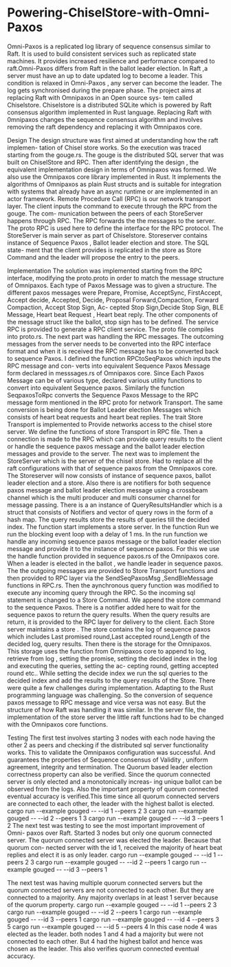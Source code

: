 # Powering-ChiselStore-with-Omni-Paxos

Omni-Paxos is a replicated log library of sequence consensus similar to Raft. It is used to build consistent services such as replicated state machines. It provides increased resilience and performance compared to raft.Omni-Paxos differs from Raft in the ballot leader election. In Raft ,a server must have an up to date updated log to become a leader. This condition is relaxed in Omni-Paxos , any server can become the leader. The log gets synchronised during the prepare phase.
The project aims at replacing Raft with Omnipaxos in an Open source sys- tem called Chiselstore. Chiselstore is a distributed SQLite which is powered by Raft consensus algorithm implemented in Rust language. Replacing Raft with 0mnipaxos changes the sequence consensus algorithm and involves removing the raft dependency and replacing it with Omnipaxos core.

Design
The design structure was first aimed at understanding how the raft implemen- tation of Chisel store works. So the execution was traced starting from the gouge.rs. The gouge is the distributed SQL server that was built on ChiselStore and RPC. Then after identifying the design , the equivalent implementation design in terms of Omnipaxos was formed. We also use the Omnipaxos core library implemented in Rust. It implements the algorithms of Omnipaxos as plain Rust structs and is suitable for integration with systems that already have an async runtime or are implemented in an actor framework.
Remote Procedure Call (RPC) is our network transport layer. The client inputs the command to execute through the RPC from the gouge. The com- munication between the peers of each StoreServer happens through RPC. The RPC forwards the the messages to the server. The proto RPC is used here to define the interface for the RPC protocol.
The StoreServer is main server as part of Chiselstore. Storeserver contains instance of Sequence Paxos , Ballot leader election and store. The SQL state- ment that the client provides is replicated in the store as Store Command and the leader will propose the entry to the peers.


Implementation
The solution was implemented starting from the RPC interface, modifying the proto.proto in order to match the message structure of Omnipaxos. Each type of Paxos Message was to given a structure. The different paxos messages were Prepare, Promise, AcceptSync, FirstAccept, Accept decide, Accepted, Decide, Proposal Forward,Compaction, Forward Compaction, Accept Stop Sign, Ac- cepted Stop Sign,Decide Stop Sign, BLE Message, Heart beat Request , Heart beat reply. The other components of the message struct like the ballot, stop sign has to be defined. The service RPC is provided to generate a RPC client service. The proto file compiles into proto.rs.
The next part was handling the RPC messages. The outcoming messages from the server needs to be converted into the RPC interface format and when it is received the RPC message has to be converted back to sequence Paxos. I defined the function RPCtoSeqPaxos which inputs the RPC message and con- verts into equivalent Sequence Paxos Message form declared in messsages.rs of Omnipaxos core. Since Each Paxos Message can be of various type, declared various utility functions to convert into equivalent Sequence paxos.
Similarly the function SeqpaxosToRpc converts the Sequence Paxos Message to the RPC message form mentioned in the RPC proto for network Transport. The same conversion is being done for Ballot Leader election Messages which consists of heart beat requests and heart beat replies.
The trait Store Transport is implemented to Provide networks access to the chisel store server. We define the functions of store Transport in RPC file. Then a connection is made to the RPC which can provide query results to the client or handle the sequence paxos message and the ballot leader election messages and provide to the server.
The next was to implement the StoreServer which is the server of the chisel store. Had to replace all the raft configurations with that of sequence paxos from the Omnipaxos core. The Storeserver will now consists of instance of sequence paxos, ballot leader election and a store. Also there is are notifiers for both sequence paxos message and ballot leader election message using a crossbeam channel which is the multi producer and multi consumer channel for message passing. There is a an instance of QueryResultsHandler which is a struct that consists of Notifiers and vector of query rows in the form of a hash map. The query results store the results of queries till the decided index.
The function start implements a store server. In the function Run we run the blocking event loop with a delay of 1 ms. In the run function we handle any incoming sequence paxos message or the ballot leader election message and provide it to the instance of sequence paxos. For this we use the handle function provided in sequence paxos.rs of the Omnipaxos core. When a leader is elected in the ballot , we handle leader in sequence paxos. The the outgoing messages are provided to Store Transport functions and then provided to RPC layer via the SendSeqPaxosMsg ,SendBleMessage functions in RPC.rs.
Then the aynchronous query function was modified to execute any incoming query through the RPC. So the incoming sql statement is changed to a Store
Command. We append the store command to the sequence Paxos. There is a notifier added here to wait for the sequence paxos to return the query results. When the query results are return, it is provided to the RPC layer for delivery to the client.
Each Store server maintains a store . The store contains the log of sequence paxos which includes Last promised round,Last accepted round,Length of the decided log, query results.
Then there is the storage for the Omnipaxos. This storage uses the function from Omnipaxos core to append to log, retrieve from log , setting the promise, setting the decided index in the log and executing the queries, setting the ac- cepting round, getting accepted round etc.. While setting the decide index we run the sql queries to the decided index and add the results to the query results of the Store.
There were quite a few challenges during implementation. Adapting to the Rust programming language was challenging. So the conversion of sequence paxos message to RPC message and vice versa was not easy. But the structure of how Raft was handling it was similar. In the server file, the implementation of the store server the little raft functions had to be changed with the Omnipaxos core functions.


Testing
The first test involves starting 3 nodes with each node having the other 2 as peers and checking if the distributed sql server functionality works. This to validate the Omnipaxos configuration was successful. And guarantees the properties of Sequence consensus of Validity , uniform agreement, integrity and termination. The Quorum based leader election correctness property can also be verified. Since the quorum connected server is only elected and a monotonically increas- ing unique ballot can be observed from the logs. Also the important property of quorum connected eventual accuracy is verified.This time since all quorum connected servers are connected to each other, the leader with the highest ballot is elected.
cargo run --example gouged -- --id 1 --peers 2 3
cargo run --example gouged -- --id 2 --peers 1 3
cargo run --example gouged -- --id 3 --peers 1 2
The next test was testing to see the most important improvement of Omni- paxos over Raft. Started 3 nodes but only one quorum connected server. The quorum connected server was elected the leader. Because that quorum con- nected server with the id 1, received the majority of heart beat replies and elect it is as only leader.
cargo run --example gouged -- --id 1 --peers 2 3
cargo run --example gouged -- --id 2 --peers 1
cargo run --example gouged -- --id 3 --peers 1

The next test was having multiple quorum connected servers but the quorum connected servers are not connected to each other. But they are connected to a majority. Any majority overlaps in at least 1 server because of the quorum property.
cargo run --example gouged -- --id 1 --peers 2 3
cargo run --example gouged -- --id 2 --peers 1
cargo run --example gouged -- --id 3 --peers 1
cargo run --example gouged -- --id 4 --peers 3 5
cargo run --example gouged -- --id 5 --peers 4
In this case node 4 was elected as the leader. both nodes 1 and 4 had a majority but were not connected to each other. But 4 had the highest ballot and hence was chosen as the leader. This also verifies quorum connected eventual accuracy.


